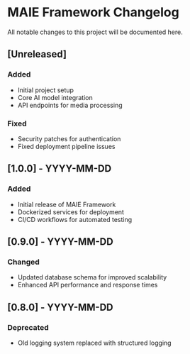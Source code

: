 # MAIE Framework Changelog

All notable changes to this project will be documented here.

## [Unreleased]
### Added
- Initial project setup
- Core AI model integration
- API endpoints for media processing

### Fixed
- Security patches for authentication
- Fixed deployment pipeline issues

## [1.0.0] - YYYY-MM-DD
### Added
- Initial release of MAIE Framework
- Dockerized services for deployment
- CI/CD workflows for automated testing

## [0.9.0] - YYYY-MM-DD
### Changed
- Updated database schema for improved scalability
- Enhanced API performance and response times

## [0.8.0] - YYYY-MM-DD
### Deprecated
- Old logging system replaced with structured logging
